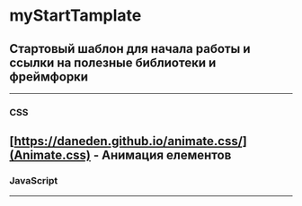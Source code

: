 # myStartTamplate

## Стартовый шаблон для начала работы и ссылки на полезные библиотеки и фреймфорки
---
### CSS
[https://daneden.github.io/animate.css/](Animate.css) - Анимация елементов
---
### JavaScript
---